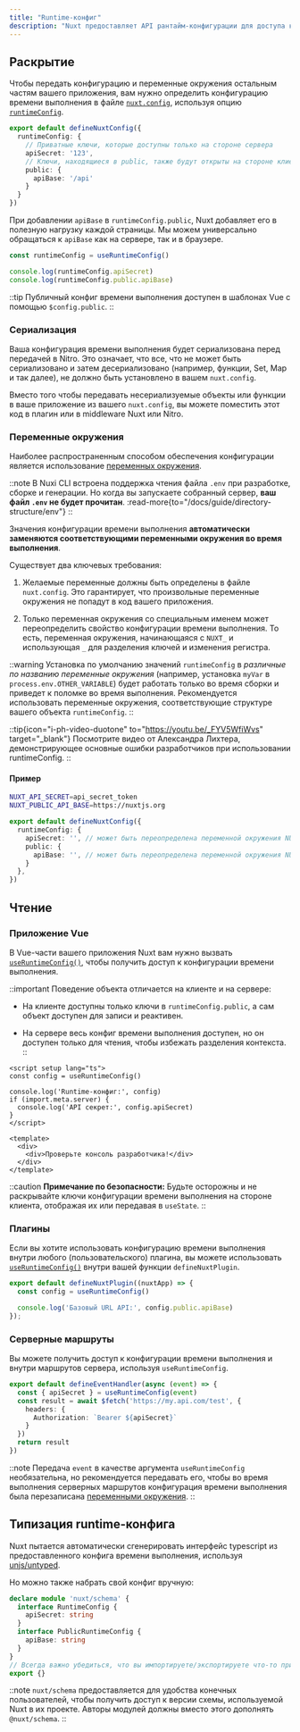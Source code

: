 ```yaml
---
title: "Runtime-конфиг"
description: "Nuxt предоставляет API рантайм-конфигурации для доступа к конфигу и секретам в вашем приложении."
---
```


## Раскрытие

Чтобы передать конфигурацию и переменные окружения остальным частям вашего приложения, вам нужно определить конфигурацию времени выполнения в файле [`nuxt.config`](/docs/guide/directory-structure/nuxt-config), используя опцию [`runtimeConfig`](/docs/api/nuxt-config#runtimeconfig).

```ts [nuxt.config.ts]
export default defineNuxtConfig({
  runtimeConfig: {
    // Приватные ключи, которые доступны только на стороне сервера
    apiSecret: '123',
    // Ключи, находящиеся в public, также будут открыты на стороне клиента
    public: {
      apiBase: '/api'
    }
  }
})
```

При добавлении `apiBase` в `runtimeConfig.public`, Nuxt добавляет его в полезную нагрузку каждой страницы. Мы можем универсально обращаться к `apiBase` как на сервере, так и в браузере.

```ts
const runtimeConfig = useRuntimeConfig()

console.log(runtimeConfig.apiSecret)
console.log(runtimeConfig.public.apiBase)
```

::tip
Публичный конфиг времени выполнения доступен в шаблонах Vue с помощью `$config.public`.
::

### Сериализация

Ваша конфигурация времени выполнения будет сериализована перед передачей в Nitro. Это означает, что все, что не может быть сериализовано и затем десериализовано (например, функции, Set, Map и так далее), не должно быть установлено в вашем `nuxt.config`.

Вместо того чтобы передавать несериализуемые объекты или функции в ваше приложение из вашего `nuxt.config`, вы можете поместить этот код в плагин или в middleware Nuxt или Nitro.

### Переменные окружения

Наиболее распространенным способом обеспечения конфигурации является использование [переменных окружения](https://medium.com/chingu/an-introduction-to-environment-variables-and-how-to-use-them-f602f66d15fa).

::note
В Nuxi CLI встроена поддержка чтения файла `.env` при разработке, сборке и генерации. Но когда вы запускаете собранный сервер, **ваш файл `.env` не будет прочитан**.
:read-more{to="/docs/guide/directory-structure/env"}
::

Значения конфигурации времени выполнения **автоматически заменяются соответствующими переменными окружения во время выполнения**.

Существует два ключевых требования:

1. Желаемые переменные должны быть определены в файле `nuxt.config`. Это гарантирует, что произвольные переменные окружения не попадут в код вашего приложения.

2. Только переменная окружения со специальным именем может переопределить свойство конфигурации времени выполнения. То есть, переменная окружения, начинающаяся с `NUXT_` и использующая `_` для разделения ключей и изменения регистра.

::warning
Установка по умолчанию значений `runtimeConfig` в *различные по названию переменные окружения* (например, установка `myVar` в `process.env.OTHER_VARIABLE`) будет работать только во время сборки и приведет к поломке во время выполнения.
Рекомендуется использовать переменные окружения, соответствующие структуре вашего объекта `runtimeConfig`.
::

::tip{icon="i-ph-video-duotone" to="https://youtu.be/_FYV5WfiWvs" target="_blank"}
Посмотрите видео от Александра Лихтера, демонстрирующее основные ошибки разработчиков при использовании runtimeConfig.
::

#### Пример

```sh [.env]
NUXT_API_SECRET=api_secret_token
NUXT_PUBLIC_API_BASE=https://nuxtjs.org
```

```ts [nuxt.config.ts]
export default defineNuxtConfig({
  runtimeConfig: {
    apiSecret: '', // может быть переопределена переменной окружения NUXT_API_SECRET
    public: {
      apiBase: '', // может быть переопределена переменной окружения NUXT_PUBLIC_API_BASE
    }
  },
})
```

## Чтение

### Приложение Vue

В Vue-части вашего приложения Nuxt вам нужно вызвать [`useRuntimeConfig()`](/docs/api/composables/use-runtime-config), чтобы получить доступ к конфигурации времени выполнения.

::important
Поведение объекта отличается на клиенте и на сервере:

- На клиенте доступны только ключи в `runtimeConfig.public`, а сам объект доступен для записи и реактивен.

- На сервере весь конфиг времени выполнения доступен, но он доступен только для чтения, чтобы избежать разделения контекста.
::

```vue [pages/index.vue]
<script setup lang="ts">
const config = useRuntimeConfig()

console.log('Runtime-конфиг:', config)
if (import.meta.server) {
  console.log('API секрет:', config.apiSecret)
}
</script>

<template>
  <div>
    <div>Проверьте консоль разработчика!</div>
  </div>
</template>
```

::caution
**Примечание по безопасности:** Будьте осторожны и не раскрывайте ключи конфигурации времени выполнения на стороне клиента, отображая их или передавая в `useState`.
::

### Плагины

Если вы хотите использовать конфигурацию времени выполнения внутри любого (пользовательского) плагина, вы можете использовать [`useRuntimeConfig()`](/docs/api/composables/use-runtime-config) внутри вашей функции `defineNuxtPlugin`.

```ts [plugins/config.ts]
export default defineNuxtPlugin((nuxtApp) => {
  const config = useRuntimeConfig()

  console.log('Базовый URL API:', config.public.apiBase)
});
```

### Серверные маршруты

Вы можете получить доступ к конфигурации времени выполнения и внутри маршрутов сервера, используя `useRuntimeConfig`.

```ts [server/api/test.ts]
export default defineEventHandler(async (event) => {
  const { apiSecret } = useRuntimeConfig(event)
  const result = await $fetch('https://my.api.com/test', {
    headers: {
      Authorization: `Bearer ${apiSecret}`
    }
  })
  return result
})
```

::note
Передача `event` в качестве аргумента `useRuntimeConfig` необязательна, но рекомендуется передавать его, чтобы во время выполнения серверных маршрутов конфигурация времени выполнения была перезаписана [переменными окружения](/docs/guide/going-further/runtime-config#environment-variables).
::

## Типизация runtime-конфига

Nuxt пытается автоматически сгенерировать интерфейс typescript из предоставленного конфига времени выполнения, используя [unjs/untyped](https://github.com/unjs/untyped).

Но можно также набрать свой конфиг вручную:

```ts [index.d.ts]
declare module 'nuxt/schema' {
  interface RuntimeConfig {
    apiSecret: string
  }
  interface PublicRuntimeConfig {
    apiBase: string
  }
}
// Всегда важно убедиться, что вы импортируете/экспортируете что-то при дополнении типа
export {}
```

::note
`nuxt/schema` предоставляется для удобства конечных пользователей, чтобы получить доступ к версии схемы, используемой Nuxt в их проекте. Авторы модулей должны вместо этого дополнять `@nuxt/schema`.
::
